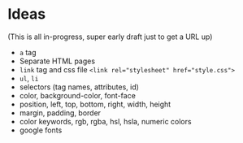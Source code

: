 # Ideas

(This is all in-progress, super early draft just to get a URL up)

* `a` tag
* Separate HTML pages
* `link` tag and css file `<link rel="stylesheet" href="style.css">`
* `ul`, `li`
* selectors (tag names, attributes, id)
* color, background-color, font-face
* position, left, top, bottom, right, width, height
* margin, padding, border
* color keywords, rgb, rgba, hsl, hsla, numeric colors
* google fonts
